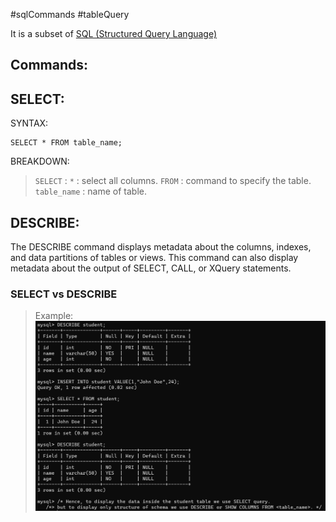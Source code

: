 #sqlCommands #tableQuery

It is a subset of [SQL (Structured Query Language)](SQL%20(Structured%20Query%20Language).md)

## Commands:

## SELECT:

SYNTAX:
```
SELECT * FROM table_name;
```

BREAKDOWN:
> `SELECT` : 
> `*` : select all columns.
> `FROM` : command to specify the table.
> `table_name` : name of table.
## DESCRIBE: 

The DESCRIBE command displays metadata about the columns, indexes, and data partitions of tables or views. This command can also display metadata about the output of SELECT, CALL, or XQuery statements.

### SELECT vs DESCRIBE

>Example: 
>![SELECTvsDESCRIBE](SS/SELECTvsDESCRIBE.png)

